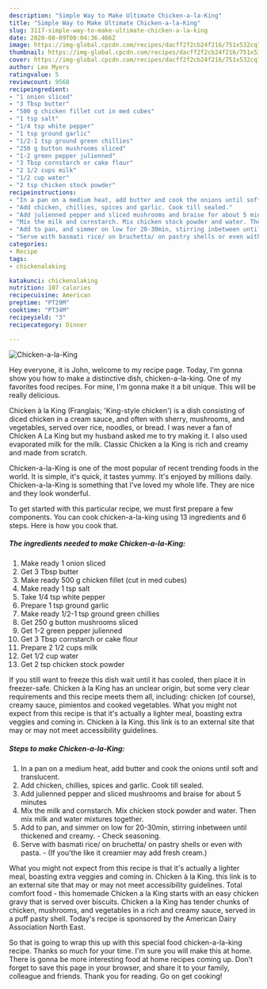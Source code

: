 ```yaml
---
description: "Simple Way to Make Ultimate Chicken-a-la-King"
title: "Simple Way to Make Ultimate Chicken-a-la-King"
slug: 3117-simple-way-to-make-ultimate-chicken-a-la-king
date: 2020-08-09T00:04:36.466Z
image: https://img-global.cpcdn.com/recipes/dacff2f2cb24f216/751x532cq70/chicken-a-la-king-recipe-main-photo.jpg
thumbnail: https://img-global.cpcdn.com/recipes/dacff2f2cb24f216/751x532cq70/chicken-a-la-king-recipe-main-photo.jpg
cover: https://img-global.cpcdn.com/recipes/dacff2f2cb24f216/751x532cq70/chicken-a-la-king-recipe-main-photo.jpg
author: Leo Myers
ratingvalue: 5
reviewcount: 9568
recipeingredient:
- "1 onion sliced"
- "3 Tbsp butter"
- "500 g chicken fillet cut in med cubes"
- "1 tsp salt"
- "1/4 tsp white pepper"
- "1 tsp ground garlic"
- "1/2-1 tsp ground green chillies"
- "250 g button mushrooms sliced"
- "1-2 green pepper julienned"
- "3 Tbsp cornstarch or cake flour"
- "2 1/2 cups milk"
- "1/2 cup water"
- "2 tsp chicken stock powder"
recipeinstructions:
- "In a pan on a medium heat, add butter and cook the onions until soft and translucent."
- "Add chicken, chillies, spices and garlic. Cook till sealed."
- "Add julienned pepper and sliced mushrooms and braise for about 5 minutes"
- "Mix the milk and cornstarch. Mix chicken stock powder and water. Then mix milk and water mixtures together."
- "Add to pan, and simmer on low for 20-30min, stirring inbetween until thickened and creamy. Check seasoning."
- "Serve with basmati rice/ on bruchetta/ on pastry shells or even with pasta.  (If you&#39;the like it creamier may add fresh cream.)"
categories:
- Recipe
tags:
- chickenalaking

katakunci: chickenalaking 
nutrition: 107 calories
recipecuisine: American
preptime: "PT29M"
cooktime: "PT34M"
recipeyield: "3"
recipecategory: Dinner

---
```



![Chicken-a-la-King](https://img-global.cpcdn.com/recipes/dacff2f2cb24f216/751x532cq70/chicken-a-la-king-recipe-main-photo.jpg)

Hey everyone, it is John, welcome to my recipe page. Today, I'm gonna show you how to make a distinctive dish, chicken-a-la-king. One of my favorites food recipes. For mine, I'm gonna make it a bit unique. This will be really delicious.

Chicken à la King (Franglais; &#39;King-style chicken&#39;) is a dish consisting of diced chicken in a cream sauce, and often with sherry, mushrooms, and vegetables, served over rice, noodles, or bread. I was never a fan of Chicken A La King but my husband asked me to try making it. I also used evaporated milk for the milk. Classic Chicken a la King is rich and creamy and made from scratch.

Chicken-a-la-King is one of the most popular of recent trending foods in the world. It is simple, it's quick, it tastes yummy. It's enjoyed by millions daily. Chicken-a-la-King is something that I've loved my whole life. They are nice and they look wonderful.


To get started with this particular recipe, we must first prepare a few components. You can cook chicken-a-la-king using 13 ingredients and 6 steps. Here is how you cook that.

<!--inarticleads1-->

##### The ingredients needed to make Chicken-a-la-King:

1. Make ready 1 onion sliced
1. Get 3 Tbsp butter
1. Make ready 500 g chicken fillet (cut in med cubes)
1. Make ready 1 tsp salt
1. Take 1/4 tsp white pepper
1. Prepare 1 tsp ground garlic
1. Make ready 1/2-1 tsp ground green chillies
1. Get 250 g button mushrooms sliced
1. Get 1-2 green pepper julienned
1. Get 3 Tbsp cornstarch or cake flour
1. Prepare 2 1/2 cups milk
1. Get 1/2 cup water
1. Get 2 tsp chicken stock powder


If you still want to freeze this dish wait until it has cooled, then place it in freezer-safe. Chicken à la King has an unclear origin, but some very clear requirements and this recipe meets them all, including: chicken (of course), creamy sauce, pimientos and cooked vegetables. What you might not expect from this recipe is that it&#39;s actually a lighter meal, boasting extra veggies and coming in. Chicken à la King. this link is to an external site that may or may not meet accessibility guidelines. 

<!--inarticleads2-->

##### Steps to make Chicken-a-la-King:

1. In a pan on a medium heat, add butter and cook the onions until soft and translucent.
1. Add chicken, chillies, spices and garlic. Cook till sealed.
1. Add julienned pepper and sliced mushrooms and braise for about 5 minutes
1. Mix the milk and cornstarch. Mix chicken stock powder and water. Then mix milk and water mixtures together.
1. Add to pan, and simmer on low for 20-30min, stirring inbetween until thickened and creamy. - Check seasoning.
1. Serve with basmati rice/ on bruchetta/ on pastry shells or even with pasta.  - (If you&#39;the like it creamier may add fresh cream.)


What you might not expect from this recipe is that it&#39;s actually a lighter meal, boasting extra veggies and coming in. Chicken à la King. this link is to an external site that may or may not meet accessibility guidelines. Total comfort food - this homemade Chicken a la King starts with an easy chicken gravy that is served over biscuits. Chicken a la King has tender chunks of chicken, mushrooms, and vegetables in a rich and creamy sauce, served in a puff pasty shell. Today&#39;s recipe is sponsored by the American Dairy Association North East. 

So that is going to wrap this up with this special food chicken-a-la-king recipe. Thanks so much for your time. I'm sure you will make this at home. There is gonna be more interesting food at home recipes coming up. Don't forget to save this page in your browser, and share it to your family, colleague and friends. Thank you for reading. Go on get cooking!

